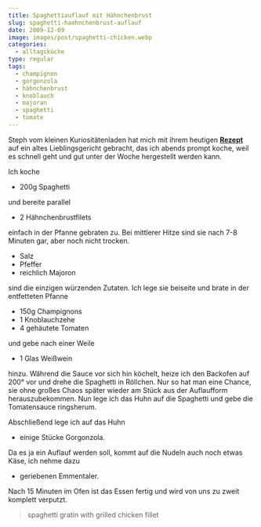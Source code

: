 ```yaml
---
title: Spaghettiauflauf mit Hähnchenbrust
slug: spaghetti-haehnchenbrust-auflauf
date: 2009-12-09
image: images/post/spaghetti-chicken.webp
categories: 
  - alltagsküche
type: regular
tags: 
  - champignon
  - gorgonzola
  - hähnchenbrust
  - knoblauch
  - majoran
  - spaghetti
  - tomate
---
```


Steph vom kleinen Kuriositätenladen hat mich mit ihrem heutigen **[Rezept](http://kuriositaetenladen.blogspot.com/2009/12/hahnchenschnitzel-in-parmesan-panko.html)** auf ein altes Lieblingsgericht gebracht, das ich abends prompt koche, weil es schnell geht und gut unter der Woche hergestellt werden kann.

Ich koche

* 200g Spaghetti

und bereite parallel

* 2 Hähnchenbrustfilets

einfach in der Pfanne gebraten zu. Bei mittlerer Hitze sind sie nach 7-8 Minuten gar, aber noch nicht trocken.

* Salz 
* Pfeffer 
* reichlich Majoron

sind die einzigen würzenden Zutaten. Ich lege sie beiseite und brate in der entfetteten Pfanne

* 150g Champignons 
* 1 Knoblauchzehe 
* 4 gehäutete Tomaten

und gebe nach einer Weile

* 1 Glas Weißwein

hinzu. Während die Sauce vor sich hin köchelt, heize ich den Backofen auf 200° vor und drehe die Spaghetti in Röllchen. Nur so hat man eine Chance, sie ohne großes Chaos später wieder am Stück aus der Auflaufform herauszubekommen. Nun lege ich das Huhn auf die Spaghetti und gebe die Tomatensauce ringsherum.


Abschließend lege ich auf das Huhn

* einige Stücke Gorgonzola.

Da es ja ein Auflauf werden soll, kommt auf die Nudeln auch noch etwas Käse, ich nehme dazu

* geriebenen Emmentaler.

Nach 15 Minuten im Ofen ist das Essen fertig und wird von uns zu zweit komplett verputzt.

> spaghetti gratin with grilled chicken fillet